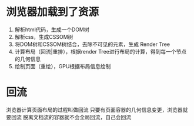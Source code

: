 # 浏览器加载到了资源
1. 解析html代码，生成一个DOM树
2. 解析css，生成CSSOM树
3. 将DOM树和CSSOM树结合，去除不可见的元素，生成 Render Tree
4. 计算布局（回流|重排），根据render Tree进行布局的计算，得到每一个节点的几何信息
5. 绘制页面（重绘），GPU根据布局信息绘制

# 回流
浏览器计算页面布局的过程叫做回流
只要有页面容器的几何信息变更，浏览器就要回流
脱离文档流的容器就不会全局回流，自己会回流